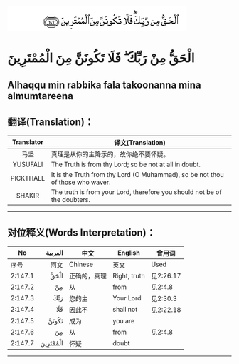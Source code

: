 ![002:147](images/002_147.gif)

# الْحَقُّ مِنْ رَبِّكَ ۖ فَلَا تَكُونَنَّ مِنَ الْمُمْتَرِينَ 

## Alhaqqu min rabbika fala takoonanna mina almumtareena

## 翻译(Translation)：

| Translator | 译文(Translation)                                            |
| :--------: | ------------------------------------------------------------ |
|    马坚    | 真理是从你的主降示的，故你绝不要怀疑。                       |
|  YUSUFALI  | The Truth is from thy Lord; so be not at all in doubt.       |
| PICKTHALL  | It is the Truth from thy Lord (O Muhammad), so be not thou of those who waver. |
|   SHAKIR   | The truth is from your Lord, therefore you should not be of the doubters. |

---

## 对位释义(Words Interpretation)：

| No      |  العربية | 中文         | English      | 曾用词    |
| ------- | -------: | ------------ | ------------ | --------- |
| 序号    |     阿文 | Chinese      | 英文         | Used      |
| 2:147.1 |     الْحَقُّ | 正确的，真理 | Right, truth | 见2:26.17 |
| 2:147.2 |       مِنْ | 从           | from         | 见2:4.8   |
| 2:147.3 |      رَبِّكَ | 您的主       | Your Lord    | 见2:30.3  |
| 2:147.4 |      فَلَا | 因此不       | shall not    | 见2:22.18 |
| 2:147.5 |    تَكُونَنَّ | 成为         | you are      |           |
| 2:147.6 |       مِنَ | 从           | from         | 见2:4.8   |
| 2:147.7 | الْمُمْتَرِينَ | 怀疑         | doubt        |           |

---

